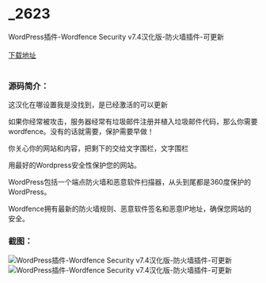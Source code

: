# _2623
WordPress插件-Wordfence Security v7.4汉化版-防火墙插件-可更新
<br/></br>
[下载地址](https://www.uuid2.com/2623.html "下载地址")
<br/></br>
<h3>源码简介：</h3>
<p>这汉化在哪设置我是没找到，是已经激活的可以更新<p>
<p>如果你经常被攻击，服务器经常有垃圾邮件注册并植入垃圾邮件代码，那么你需要wordfence。没有的话就需要，保护需要早做！<p>
<p>你关心你的网站和内容，把剩下的交给文字围栏，文字围栏<p>
<p>用最好的Wordpress安全性保护您的网站。<p>
<p>WordPress包括一个端点防火墙和恶意软件扫描器，从头到尾都是360度保护的WordPress。<p>
<p>Wordfence拥有最新的防火墙规则、恶意软件签名和恶意IP地址，确保您网站的安全。<p>
<h3>截图：</h3>
<img src="https://www.uuid2.com/wp-content/uploads/img/202105/aacd3bb942.jpg" alt="WordPress插件-Wordfence Security v7.4汉化版-防火墙插件-可更新"><img src="https://www.uuid2.com/wp-content/uploads/img/202105/034fb7e611.jpg" alt="WordPress插件-Wordfence Security v7.4汉化版-防火墙插件-可更新">

